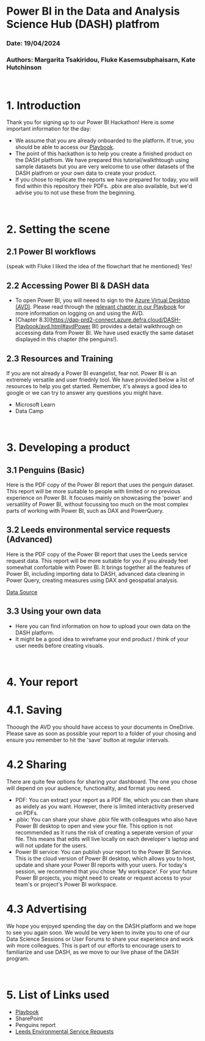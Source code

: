 # Power BI in the Data and Analysis Science Hub (DASH) platfrom

### Date: 19/04/2024
### Authors: Margarita Tsakiridou, Fluke Kasemsubphaisarn, Kate Hutchinson

<br>

# 1. Introduction

Thank you for signing up to our Power BI Hackathon! Here is some important information for the day:

- We assume that you are already onboarded to the platform. If true, you should be able to access our [Playbook](https://dap-prd2-connect.azure.defra.cloud/DASH-Playbook/#content).
- The point of this hackathon is to help you create a finished product on the DASH platfrom. We have prepared this tutorial/walkthtough using sample datasets but you are very welcome to use other datasets of the DASH platfrom or your own data to create your product.
- If you chose to replicate the reports we have prepared for today, you will find within this repository their PDFs. .pbix are also available, but we'd advise you to not use these from the beginning.

<br>

# 2. Setting the scene

## 2.1 Power BI workflows

{speak with Fluke I liked the idea of the flowchart that he mentioned} Yes!

## 2.2 Accessing Power BI & DASH data

- To open Power BI, you will neeed to sign to the [Azure Virtual Desktop (AVD)](https://client.wvd.microsoft.com/arm/webclient/index.html). Please read through the [relevant chapter in our Playbook](https://dap-prd2-connect.azure.defra.cloud/DASH-Playbook/avd.html) for more information on logging on and using the AVD.
- [Chapter 8.3](https://dap-prd2-connect.azure.defra.cloud/DASH-Playbook/avd.html#avdPower BI) provides a detail walkthrough on accessing data from Power BI. We have used exactly the same dataset displayed in this chapter (the penguins!). 


## 2.3 Resources and Training

If you are not already a Power BI evangelist, fear not. Power BI is an extremely versatile and user friednly tool. We have provided below a list of resources to help you get started. Remember, it's always a good idea to google or we can try to answer any questions you might have. 

- Microsoft Learn
- Data Camp


<br>

# 3. Developing a product

## 3.1 Penguins (Basic)

Here is the PDF copy of the Power BI report that uses the penguin dataset. This report will be more suitable to people with limited or no previous experience on Power BI. It focuses mainly on showcasing the 'power' and versatility of Power BI, without focussing too much on the most complex parts of working with Power BI, such as DAX and PowerQuery.

## 3.2 Leeds environmental service requests (Advanced)

Here is the PDF copy of the Power BI report that uses the Leeds service request data. This report will be more suitable for you if you already feel somewhat confortable with Power BI. It brings together all the features of Power BI, including importing data to DASH, advanced data cleaning in Power Query, creating measures using DAX and geospatial analysis.

[Data Source](https://datamillnorth.org/dataset/e61k0/environmental-service-requests)

## 3.3 Using your own data

- Here you can find information on how to upload your own data on the DASH platform.
- It might be a good idea to wireframe your end product / think of your user needs before creating visuals.


<br>

# 4. Your report

# 4.1. Saving

Thoough the AVD you should have access to your documents in OneDrive. Please save as soon as possible your report to a folder of your chosing and ensure you remember to hit the 'save' button at regular intervals.

# 4.2 Sharing

There are quite few options for sharing your dashboard. The one you chose will depend on your audience, functionality, and format you need.

- PDF: You can extract your report as a PDF file, which you can then share as widely as you want. However, there is limited interactivity preserved on PDFs.
- .pbix: You can share your shave .pbix file with colleagues who also have Power BI desktop to open and view your file. This option is not recommended as it runs the risk of creating a seperate version of your file. This means that edits will live locally on each developer's laptop and will not update for the users.
- Power BI service: You can publish your report to the Power BI Service. This is the cloud version of Power BI desktop, which allows you to host, update and share your Power BI reports with your users. For today's session, we recommend that you chose 'My workspace'. For your future Power BI projects, you might need to create or request access to your team's or project's Power BI workspace.

# 4.3 Advertising

We hope you enjoyed spending the day on the DASH platform and we hope to see you again soon. We would be very keen to invite you to one of our Data Science Sessions or User Forums to share your experience and work wih more colleagues. This is part of our efforts to encourage users to familiarize and use DASH, as we move to our live phase of the DASH program.

<br>

# 5. List of Links used

- [Playbook](https://dap-prd2-connect.azure.defra.cloud/DASH-Playbook/)
- SharePoint
- Penguins report
- [Leeds Environmental Service Requests](https://datamillnorth.org/dataset/e61k0/environmental-service-requests)

